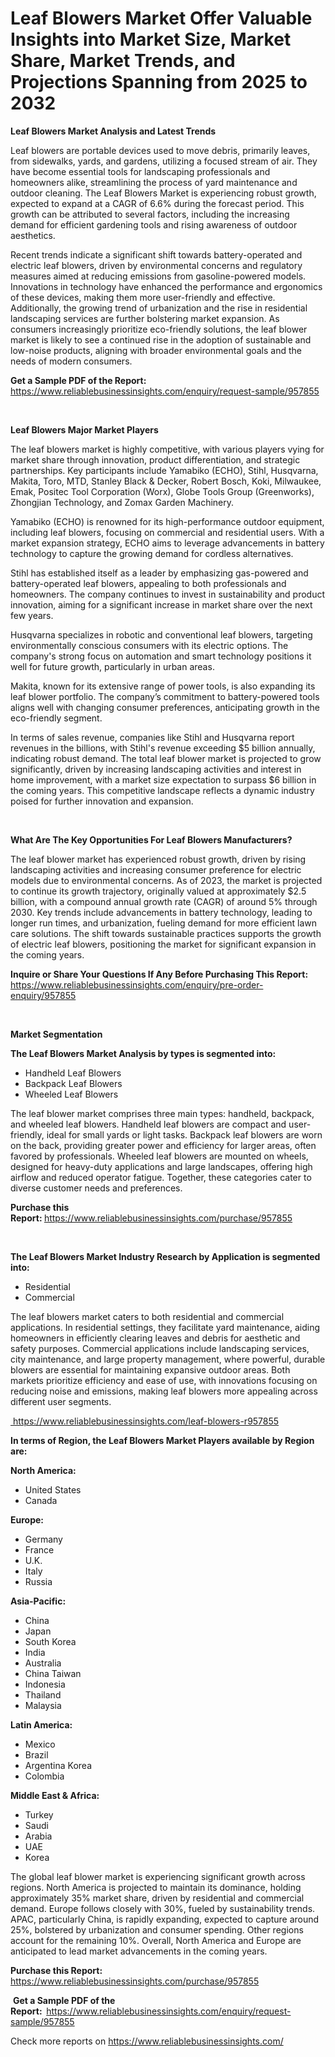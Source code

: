 <p><h1>Leaf Blowers Market Offer Valuable Insights into Market Size, Market Share, Market Trends, and Projections Spanning from 2025 to 2032</h1></p><p><strong>Leaf Blowers Market Analysis and Latest Trends</strong></p>
<p><p>Leaf blowers are portable devices used to move debris, primarily leaves, from sidewalks, yards, and gardens, utilizing a focused stream of air. They have become essential tools for landscaping professionals and homeowners alike, streamlining the process of yard maintenance and outdoor cleaning. The Leaf Blowers Market is experiencing robust growth, expected to expand at a CAGR of 6.6% during the forecast period. This growth can be attributed to several factors, including the increasing demand for efficient gardening tools and rising awareness of outdoor aesthetics.</p><p>Recent trends indicate a significant shift towards battery-operated and electric leaf blowers, driven by environmental concerns and regulatory measures aimed at reducing emissions from gasoline-powered models. Innovations in technology have enhanced the performance and ergonomics of these devices, making them more user-friendly and effective. Additionally, the growing trend of urbanization and the rise in residential landscaping services are further bolstering market expansion. As consumers increasingly prioritize eco-friendly solutions, the leaf blower market is likely to see a continued rise in the adoption of sustainable and low-noise products, aligning with broader environmental goals and the needs of modern consumers.</p></p>
<p><strong>Get a Sample PDF of the Report:&nbsp;</strong> <a href="https://www.reliablebusinessinsights.com/enquiry/request-sample/957855?utm_campaign=2346&utm_medium=2&utm_source=Github&utm_content=ia&utm_term=22022025&utm_id=leaf-blowers">https://www.reliablebusinessinsights.com/enquiry/request-sample/957855</a></p>
<p>&nbsp;</p>
<p><strong>Leaf Blowers Major Market Players</strong></p>
<p><p>The leaf blowers market is highly competitive, with various players vying for market share through innovation, product differentiation, and strategic partnerships. Key participants include Yamabiko (ECHO), Stihl, Husqvarna, Makita, Toro, MTD, Stanley Black & Decker, Robert Bosch, Koki, Milwaukee, Emak, Positec Tool Corporation (Worx), Globe Tools Group (Greenworks), Zhongjian Technology, and Zomax Garden Machinery.</p><p>Yamabiko (ECHO) is renowned for its high-performance outdoor equipment, including leaf blowers, focusing on commercial and residential users. With a market expansion strategy, ECHO aims to leverage advancements in battery technology to capture the growing demand for cordless alternatives. </p><p>Stihl has established itself as a leader by emphasizing gas-powered and battery-operated leaf blowers, appealing to both professionals and homeowners. The company continues to invest in sustainability and product innovation, aiming for a significant increase in market share over the next few years.</p><p>Husqvarna specializes in robotic and conventional leaf blowers, targeting environmentally conscious consumers with its electric options. The company's strong focus on automation and smart technology positions it well for future growth, particularly in urban areas.</p><p>Makita, known for its extensive range of power tools, is also expanding its leaf blower portfolio. The company’s commitment to battery-powered tools aligns well with changing consumer preferences, anticipating growth in the eco-friendly segment.</p><p>In terms of sales revenue, companies like Stihl and Husqvarna report revenues in the billions, with Stihl's revenue exceeding $5 billion annually, indicating robust demand. The total leaf blower market is projected to grow significantly, driven by increasing landscaping activities and interest in home improvement, with a market size expectation to surpass $6 billion in the coming years. This competitive landscape reflects a dynamic industry poised for further innovation and expansion.</p></p>
<p>&nbsp;</p>
<p><strong>What Are The Key Opportunities For Leaf Blowers Manufacturers?</strong></p>
<p><p>The leaf blower market has experienced robust growth, driven by rising landscaping activities and increasing consumer preference for electric models due to environmental concerns. As of 2023, the market is projected to continue its growth trajectory, originally valued at approximately $2.5 billion, with a compound annual growth rate (CAGR) of around 5% through 2030. Key trends include advancements in battery technology, leading to longer run times, and urbanization, fueling demand for more efficient lawn care solutions. The shift towards sustainable practices supports the growth of electric leaf blowers, positioning the market for significant expansion in the coming years.</p></p>
<p><strong>Inquire or Share Your Questions If Any Before Purchasing This Report:</strong> <a href="https://www.reliablebusinessinsights.com/enquiry/pre-order-enquiry/957855?utm_campaign=2346&utm_medium=2&utm_source=Github&utm_content=ia&utm_term=22022025&utm_id=leaf-blowers">https://www.reliablebusinessinsights.com/enquiry/pre-order-enquiry/957855</a></p>
<p>&nbsp;</p>
<p><strong>Market Segmentation</strong></p>
<p><strong>The Leaf Blowers Market Analysis by types is segmented into:</strong></p>
<p><ul><li>Handheld Leaf Blowers</li><li>Backpack Leaf Blowers</li><li>Wheeled Leaf Blowers</li></ul></p>
<p><p>The leaf blower market comprises three main types: handheld, backpack, and wheeled leaf blowers. Handheld leaf blowers are compact and user-friendly, ideal for small yards or light tasks. Backpack leaf blowers are worn on the back, providing greater power and efficiency for larger areas, often favored by professionals. Wheeled leaf blowers are mounted on wheels, designed for heavy-duty applications and large landscapes, offering high airflow and reduced operator fatigue. Together, these categories cater to diverse customer needs and preferences.</p></p>
<p><strong>Purchase this Report:&nbsp;</strong><a href="https://www.reliablebusinessinsights.com/purchase/957855?utm_campaign=2346&utm_medium=2&utm_source=Github&utm_content=ia&utm_term=22022025&utm_id=leaf-blowers">https://www.reliablebusinessinsights.com/purchase/957855</a></p>
<p>&nbsp;</p>
<p><strong>The Leaf Blowers Market Industry Research by Application is segmented into:</strong></p>
<p><ul><li>Residential</li><li>Commercial</li></ul></p>
<p><p>The leaf blowers market caters to both residential and commercial applications. In residential settings, they facilitate yard maintenance, aiding homeowners in efficiently clearing leaves and debris for aesthetic and safety purposes. Commercial applications include landscaping services, city maintenance, and large property management, where powerful, durable blowers are essential for maintaining expansive outdoor areas. Both markets prioritize efficiency and ease of use, with innovations focusing on reducing noise and emissions, making leaf blowers more appealing across different user segments.</p></p>
<p><a href="https://www.reliablebusinessinsights.com/leaf-blowers-r957855?utm_campaign=2346&utm_medium=2&utm_source=Github&utm_content=ia&utm_term=22022025&utm_id=leaf-blowers">&nbsp;https://www.reliablebusinessinsights.com/leaf-blowers-r957855</a></p>
<p><strong>In terms of Region, the Leaf Blowers Market Players available by Region are:</strong></p>
<p>
    <p> <strong> North America: </strong>
        <ul>
            <li>United States</li>
            <li>Canada</li>
        </ul>
        </p> 
    <p> <strong> Europe: </strong>
        <ul>
            <li>Germany</li>
            <li>France</li>
            <li>U.K.</li>
            <li>Italy</li>
            <li>Russia</li>
        </ul>
        </p> 
    <p> <strong> Asia-Pacific: </strong>
        <ul>
            <li>China</li>
            <li>Japan</li>
            <li>South Korea</li>
            <li>India</li>
            <li>Australia</li>
            <li>China Taiwan</li>
            <li>Indonesia</li>
            <li>Thailand</li>
            <li>Malaysia</li>
        </ul>
        </p> 
    <p> <strong> Latin America: </strong>
        <ul>
            <li>Mexico</li>
            <li>Brazil</li>
            <li>Argentina Korea</li>
            <li>Colombia</li>
        </ul>
        </p> 
    <p> <strong> Middle East & Africa: </strong>
        <ul>
            <li>Turkey</li>
            <li>Saudi</li>
            <li>Arabia</li>
            <li>UAE</li>
            <li>Korea</li>
        </ul>
    </p>
    </p>
<p><p>The global leaf blower market is experiencing significant growth across regions. North America is projected to maintain its dominance, holding approximately 35% market share, driven by residential and commercial demand. Europe follows closely with 30%, fueled by sustainability trends. APAC, particularly China, is rapidly expanding, expected to capture around 25%, bolstered by urbanization and consumer spending. Other regions account for the remaining 10%. Overall, North America and Europe are anticipated to lead market advancements in the coming years.</p></p>
<p><strong>Purchase this Report: </strong><a href="https://www.reliablebusinessinsights.com/purchase/957855?utm_campaign=2346&utm_medium=2&utm_source=Github&utm_content=ia&utm_term=22022025&utm_id=leaf-blowers">https://www.reliablebusinessinsights.com/purchase/957855</a></p>
<p>&nbsp;<strong>Get a Sample PDF of the Report:&nbsp;&nbsp;</strong><a href="https://www.reliablebusinessinsights.com/enquiry/request-sample/957855?utm_campaign=2346&utm_medium=2&utm_source=Github&utm_content=ia&utm_term=22022025&utm_id=leaf-blowers">https://www.reliablebusinessinsights.com/enquiry/request-sample/957855</a></p>
<p><strong></strong></p>
<p>Check more reports on <a href="https://www.reliablebusinessinsights.com/?utm_campaign=2346&utm_medium=2&utm_source=Github&utm_content=ia&utm_term=22022025&utm_id=leaf-blowers">https://www.reliablebusinessinsights.com/</a></p>